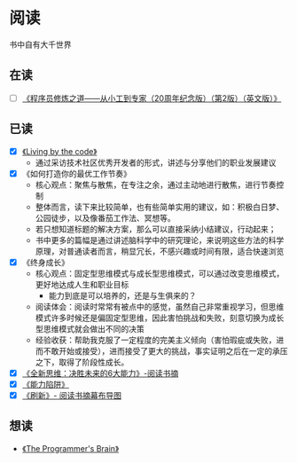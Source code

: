 # 阅读

书中自有大千世界

## 在读

- [ ] [《程序员修炼之道――从小工到专家（20周年纪念版）（第2版）（英文版）》](https://book.douban.com/subject/35055885/)

## 已读

- [x] [《Living by the code》](https://www.raywenderlich.com/books/living-by-the-code) 
    - 通过采访技术社区优秀开发者的形式，讲述与分享他们的职业发展建议
- [x] 《如何打造你的最优工作节奏》
    - 核心观点：聚焦与散焦，在专注之余，通过主动地进行散焦，进行节奏控制
    - 整体而言，读下来比较简单，也有些简单实用的建议，如：积极白日梦、公园徒步，以及像番茄工作法、冥想等。
    - 若只想知道标题的解决方案，那么可以直接采纳小结建议，行动起来；
    - 书中更多的篇幅是通过讲述脑科学中的研究理论，来说明这些方法的科学原理，对普通读者而言，稍显冗长，不感兴趣或时间有限，适合快速浏览
- [x] 《终身成长》
    - 核心观点：固定型思维模式与成长型思维模式，可以通过改变思维模式，更好地达成人生和职业目标
        - 能力到底是可以培养的，还是与生俱来的？
    - 阅读体会：阅读时常常有被点中的感觉，虽然自己非常重视学习，但思维模式许多时候还是偏固定型思维，因此害怕挑战和失败，刻意切换为成长型思维模式就会做出不同的决策
    - 经验收获：帮助我克服了一定程度的完美主义倾向（害怕瑕疵或失败，进而不敢开始或接受），进而接受了更大的挑战，事实证明之后在一定的承压之下，取得了阶段性成长。
- [x] [《全新思维：决胜未来的6大能力》-阅读书摘](./a-whole-new-mind.md)
- [x] [《能力陷阱》](./act-like-a-leader.md)
- [x] [​《刷新》- 阅读书摘幕布导图](https://share.mubu.com/doc/3Z_TcCcCut8)

## 想读

- [《The Programmer's Brain》](https://livebook.manning.com/book/the-programmers-brain/the-programmer-s-brain/)
